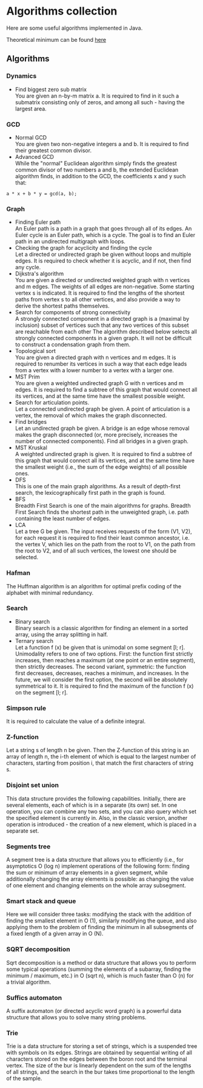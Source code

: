 # Algorithms collection
Here are some useful algorithms implemented in Java.

Theoretical minimum can be found [here](http://e-maxx.ru/algo/)

## Algorithms
### Dynamics
* Find biggest zero sub matrix   
You are given an n-by-m matrix a. 
It is required to find in it such a submatrix consisting only of zeros, and among all such - 
having the largest area.
### GCD
* Normal GCD   
You are given two non-negative integers a and b. It is required to find their greatest common divisor.
* Advanced GCD   
While the "normal" Euclidean algorithm simply finds the greatest common divisor of two numbers a and b,
the extended Euclidean algorithm finds, in addition to the GCD, the coefficients x and y such that:
```
a * x + b * y = gcd(a, b);
```
### Graph
* Finding Euler path   
An Euler path is a path in a graph that goes through all of its edges. An Euler cycle is an Euler path, which is a cycle.
The goal is to find an Euler path in an undirected multigraph with loops.
* Checking the graph for acyclicity and finding the cycle   
Let a directed or undirected graph be given without loops and multiple edges. 
It is required to check whether it is acyclic, and if not, then find any cycle.
* Dijkstra's algorithm   
You are given a directed or undirected weighted graph with n vertices and m edges. 
The weights of all edges are non-negative. Some starting vertex s is indicated. 
It is required to find the lengths of the shortest paths from vertex s to all other vertices, 
and also provide a way to derive the shortest paths themselves.
* Search for components of strong connectivity   
A strongly connected component in a directed graph is a (maximal by inclusion) 
subset of vertices such that any two vertices of this subset are reachable from each other
The algorithm described below selects all strongly connected components in a given graph.
It will not be difficult to construct a condensation graph from them.
* Topological sort   
You are given a directed graph with n vertices and m edges. 
It is required to renumber its vertices in such a way that each edge leads from 
a vertex with a lower number to a vertex with a larger one.
* MST Prim   
You are given a weighted undirected graph G with n vertices and m edges. 
It is required to find a subtree of this graph that would connect all its vertices, 
and at the same time have the smallest possible weight.
* Search for articulation points.   
Let a connected undirected graph be given. 
A point of articulation is a vertex, the removal of which makes the graph disconnected.
* Find bridges   
Let an undirected graph be given. 
A bridge is an edge whose removal makes the graph disconnected 
(or, more precisely, increases the number of connected components). Find all bridges in a given graph.
* MST Kruskal   
A weighted undirected graph is given. 
It is required to find a subtree of this graph that would connect all its vertices, 
and at the same time have the smallest weight (i.e., the sum of the edge weights) of all possible ones.
* DFS   
This is one of the main graph algorithms.
As a result of depth-first search, the lexicographically first path in the graph is found.
* BFS   
Breadth First Search is one of the main algorithms for graphs.
Breadth First Search finds the shortest path in the unweighted graph, i.e. path containing the least number of edges.
* LCA   
Let a tree G be given. The input receives requests of the form (V1, V2), 
for each request it is required to find their least common ancestor, i.e. 
the vertex V, which lies on the path from the root to V1, on the path from 
the root to V2, and of all such vertices, the lowest one should be selected.
### Hafman   
The Huffman algorithm is an algorithm for optimal prefix coding of the alphabet with minimal redundancy.
### Search
* Binary search   
Binary search is a classic algorithm for finding
an element in a sorted array, using the array splitting in half.
* Ternary search   
Let a function f (x) be given that is unimodal on some segment [l; r]. 
Unimodality refers to one of two options. First: the function first strictly increases, 
then reaches a maximum (at one point or an entire segment), then strictly decreases. 
The second variant, symmetric: the function first decreases, decreases, reaches a minimum,
and increases. In the future, we will consider the first option, the second will be absolutely 
symmetrical to it.
It is required to find the maximum of the function f (x) on the segment [l; r].
### Simpson rule
It is required to calculate the value of a definite integral.
### Z-function
Let a string s of length n be given. 
Then the Z-function of this string is an array of length n, the i-th element of which is equal 
to the largest number of characters, starting from position i, 
that match the first characters of string s.
### Disjoint set union
This data structure provides the following capabilities. 
Initially, there are several elements, each of which is in a separate (its own) set. 
In one operation, you can combine any two sets, and you can also query which set the 
specified element is currently in. Also, in the classic version,
another operation is introduced - the creation of a new element, which is placed in a separate set.
### Segments tree
A segment tree is a data structure that allows you to efficiently 
(i.e., for asymptotics O (log n) implement operations of the following form: 
finding the sum or minimum of array elements in a given segment, while additionally 
changing the array elements is possible: as changing the value of one element and changing 
elements on the whole array subsegment.
### Smart stack and queue
Here we will consider three tasks: modifying the stack with the addition of finding the 
smallest element in O (1), similarly modifying the queue, and also applying them to the 
problem of finding the minimum in all subsegments of a fixed length of a given array in O (N).
### SQRT decomposition
Sqrt decomposition is a method or data structure that allows you to perform some typical 
operations (summing the elements of a subarray, finding the minimum / maximum, etc.) 
in O (sqrt n), which is much faster than O (n) for a trivial algorithm.
### Suffics automaton
A suffix automaton (or directed acyclic word graph) is a powerful data structure that 
allows you to solve many string problems.
### Trie
Trie is a data structure for storing a set of strings, which is a suspended tree with symbols on its edges. 
Strings are obtained by sequential writing of all characters stored on the edges between the boron root 
and the terminal vertex. The size of the bur is linearly dependent on the sum of the lengths of all strings, 
and the search in the bur takes time proportional to the length of the sample.
